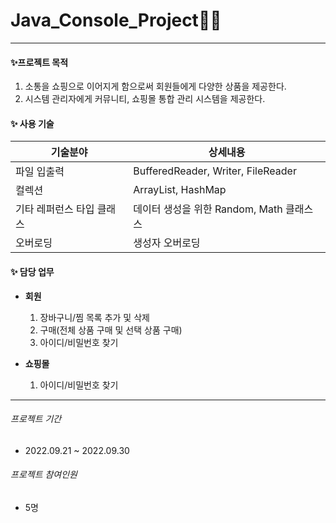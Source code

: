 # Java_Console_Project👩‍💻
---

#### ✨프로젝트 목적
1.  소통을 쇼핑으로 이어지게 함으로써 회원들에게 다양한 상품을 제공한다.
2.  시스템 관리자에게 커뮤니티,  쇼핑몰 통합 관리 시스템을 제공한다.





#### ✨ 사용 기술
| 기술분야 | 상세내용 |
| ------ | ------ |
| 파일 입출력 | BufferedReader, Writer, FileReader |
| 컬렉션 | ArrayList<T>, HashMap<T> |
| 기타 레퍼런스 타입 클래스 | 데이터 생성을 위한 Random, Math 클래스스 |
| 오버로딩 | 생성자 오버로딩 |



#### ✨ 담당 업무
- **회원** 
     1. 장바구니/찜 목록 추가 및 삭제
     2. 구매(전체 상품 구매 및 선택 상품 구매)
     3. 아이디/비밀번호 찾기 

     
- **쇼핑몰**
    1. 아이디/비밀번호 찾기 

---

###### _프로젝트 기간_
- 2022.09.21 ~ 2022.09.30


###### _프로젝트 참여인원_
- 5명


